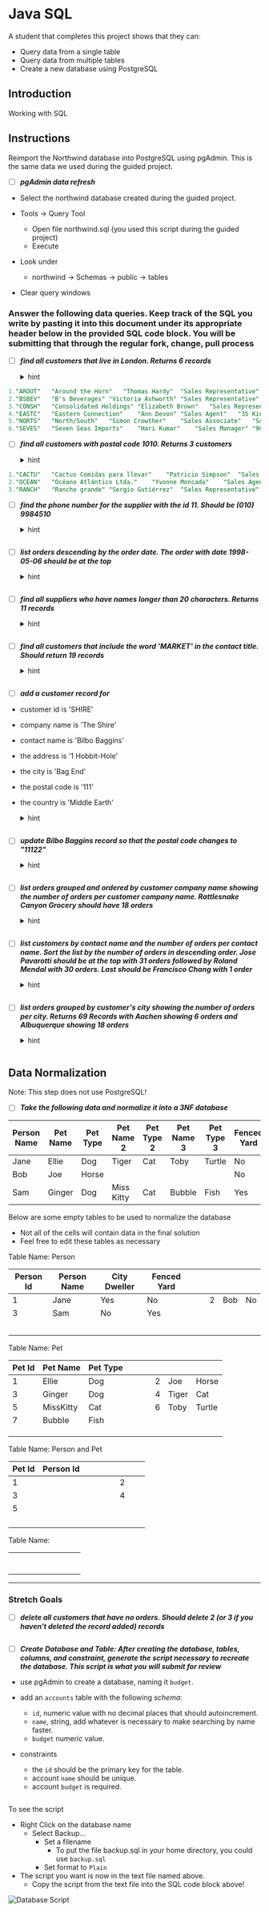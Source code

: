 # Java SQL

A student that completes this project shows that they can:

* Query data from a single table
* Query data from multiple tables
* Create a new database using PostgreSQL

## Introduction

Working with SQL

## Instructions

Reimport the Northwind database into PostgreSQL using pgAdmin. This is the same data we used during the guided project.

* [ ] ***pgAdmin data refresh***

* Select the northwind database created during the guided project.

* Tools -> Query Tool
  * Open file northwind.sql (you used this script during the guided project)
  * Execute

* Look under
  * northwind -> Schemas -> public -> tables

* Clear query windows

### Answer the following data queries. Keep track of the SQL you write by pasting it into this document under its appropriate header below in the provided SQL code block. You will be submitting that through the regular fork, change, pull process

* [ ] ***find all customers that live in London. Returns 6 records***

  <details><summary>hint</summary>

  * This can be done with SELECT and WHERE clauses
  </details>

```SQL
1."AROUT"	"Around the Horn"	"Thomas Hardy"	"Sales Representative"	"120 Hanover Sq."	"London"		"WA1 1DP"	"UK"	"(171) 555-7788"	"(171) 555-6750"
2."BSBEV"	"B's Beverages"	"Victoria Ashworth"	"Sales Representative"	"Fauntleroy Circus"	"London"		"EC2 5NT"	"UK"	"(171) 555-1212"	
3."CONSH"	"Consolidated Holdings"	"Elizabeth Brown"	"Sales Representative"	"Berkeley Gardens 12  Brewery"	"London"		"WX1 6LT"	"UK"	"(171) 555-2282"	"(171) 555-9199"
4."EASTC"	"Eastern Connection"	"Ann Devon"	"Sales Agent"	"35 King George"	"London"		"WX3 6FW"	"UK"	"(171) 555-0297"	"(171) 555-3373"
5."NORTS"	"North/South"	"Simon Crowther"	"Sales Associate"	"South House 300 Queensbridge"	"London"		"SW7 1RZ"	"UK"	"(171) 555-7733"	"(171) 555-2530"
6."SEVES"	"Seven Seas Imports"	"Hari Kumar"	"Sales Manager"	"90 Wadhurst Rd."	"London"		"OX15 4NB"	"UK"	"(171) 555-1717"	"(171) 555-5646"

```

* [ ] ***find all customers with postal code 1010. Returns 3 customers***

  <details><summary>hint</summary>

  * This can be done with SELECT and WHERE clauses
  </details>

```SQL
1."CACTU"	"Cactus Comidas para llevar"	"Patricio Simpson"	"Sales Agent"	"Cerrito 333"	"Buenos Aires"		"1010"	"Argentina"	"(1) 135-5555"	"(1) 135-4892"
2."OCEAN"	"Océano Atlántico Ltda."	"Yvonne Moncada"	"Sales Agent"	"Ing. Gustavo Moncada 8585 Piso 20-A"	"Buenos Aires"		"1010"	"Argentina"	"(1) 135-5333"	"(1) 135-5535"
3."RANCH"	"Rancho grande"	"Sergio Gutiérrez"	"Sales Representative"	"Av. del Libertador 900"	"Buenos Aires"		"1010"	"Argentina"	"(1) 123-5555"	"(1) 123-5556"
```

* [ ] ***find the phone number for the supplier with the id 11. Should be (010) 9984510***

  <details><summary>hint</summary>

  * This can be done with SELECT and WHERE clauses
  </details>

```SQL

```

* [ ] ***list orders descending by the order date. The order with date 1998-05-06 should be at the top***

  <details><summary>hint</summary>

  * This can be done with SELECT, WHERE, and ORDER BY clauses
  </details>

```SQL

```

* [ ] ***find all suppliers who have names longer than 20 characters. Returns 11 records***

  <details><summary>hint</summary>

  * This can be done with SELECT and WHERE clauses
  * You can use `length(company_name)` to get the length of the name
  </details>

```SQL

```

* [ ] ***find all customers that include the word 'MARKET' in the contact title. Should return 19 records***

  <details><summary>hint</summary>

  * This can be done with SELECT and a WHERE clause using the LIKE keyword
  * Don't forget the wildcard '%' symbols at the beginning and end of your substring to denote it can appear anywhere in the string in question
  * Remember to convert your contact title to all upper case for case insensitive comparing so upper(contact_title)
  </details>

```SQL

```

* [ ] ***add a customer record for***
* customer id is 'SHIRE'
* company name is 'The Shire'
* contact name is 'Bilbo Baggins'
* the address is '1 Hobbit-Hole'
* the city is 'Bag End'
* the postal code is '111'
* the country is 'Middle Earth'
  <details><summary>hint</summary>

  * This can be done with the INSERT INTO clause
  </details>

```SQL

```

* [ ] ***update _Bilbo Baggins_ record so that the postal code changes to _"11122"_***

  <details><summary>hint</summary>

  * This can be done with UPDATE and WHERE clauses
  </details>

```SQL

```

* [ ] ***list orders grouped and ordered by customer company name showing the number of orders per customer company name. _Rattlesnake Canyon Grocery_ should have 18 orders***

  <details><summary>hint</summary>

  * This can be done with SELECT, COUNT, JOIN and GROUP BY clauses. Your count should focus on a field in the Orders table, not the Customer table
  * There is more information about the COUNT clause on [W3 Schools](https://www.w3schools.com/sql/sql_count_avg_sum.asp)
  </details>

```SQL

```

* [ ] ***list customers by contact name and the number of orders per contact name. Sort the list by the number of orders in descending order. _Jose Pavarotti_ should be at the top with 31 orders followed by _Roland Mendal_ with 30 orders. Last should be _Francisco Chang_ with 1 order***

  <details><summary>hint</summary>

  * This can be done by adding an ORDER BY clause to the previous answer and changing the group by field
  </details>

```SQL

```

* [ ] ***list orders grouped by customer's city showing the number of orders per city. Returns 69 Records with _Aachen_ showing 6 orders and _Albuquerque_ showing 18 orders***

  <details><summary>hint</summary>

  * This is very similar to the previous two queries, however, it focuses on the City rather than the Customer Names
  </details>

```SQL

```

## Data Normalization

Note: This step does not use PostgreSQL!

* [ ] ***Take the following data and normalize it into a 3NF database***

| Person Name | Pet Name | Pet Type | Pet Name 2 | Pet Type 2 | Pet Name 3 | Pet Type 3 | Fenced Yard | City Dweller |
|-------------|----------|----------|------------|------------|------------|------------|-------------|--------------|
| Jane        | Ellie    | Dog      | Tiger      | Cat        | Toby       | Turtle     | No          | Yes          |
| Bob         | Joe      | Horse    |            |            |            |            | No          | No           |
| Sam         | Ginger   | Dog      | Miss Kitty | Cat        | Bubble     | Fish       | Yes         | No           |

Below are some empty tables to be used to normalize the database

* Not all of the cells will contain data in the final solution
* Feel free to edit these tables as necessary

Table Name: Person 

| Person Id           |   Person Name         |  City Dweller          |   Fenced   Yard         |            |            |            |            |            |
|------------|------------|------------|------------|------------|------------|------------|------------|------------|
|   1        |   Jane         |   Yes         |      No      |            |            |   2         |   Bob         |  No          | No
|    3        |    Sam        |  No          |     Yes       |            |            |            |            |            |
|            |            |            |            |            |            |            |            |            |
|            |            |            |            |            |            |            |            |            |
|            |            |            |            |            |            |            |            |            |
|            |            |            |            |            |            |            |            |            |
|            |            |            |            |            |            |            |            |            |

Table Name: Pet

|   Pet Id         |     Pet Name       |   Pet Type          |            |            |            |            |            |            |
|------------|------------|------------|------------|------------|------------|------------|------------|------------|
|   1         |   Ellie         |  Dog          |            |            |            |        2 |     Joe       |      Horse      |
|     3       |     Ginger       |  Dog          |            |            |            |      4     |   Tiger        |     Cat       |
|      5      |     MissKitty       |Cat          |            |            |            |      6       |  Toby          |   Turtle         |
|       7     |     Bubble       |     Fish       |            |            |            |            |            |            |
|            |            |            |            |            |            |            |            |            |
|            |            |            |            |            |            |            |            |            |
|            |            |            |            |            |            |            |            |            |

Table Name: Person and Pet

|Pet Id            |    Person Id        |            |            |            |            |            |            |            |
|------------|------------|------------|------------|------------|------------|------------|------------|------------|
|    1        |            |            |            |            |            |          2 |            |            |
|      3      |            |            |            |            |            |          4  |            |            |
|      5      |            |            |            |            |            |            |            |            |
|            |            |            |            |            |            |            |            |            |
|            |            |            |            |            |            |            |            |            |
|            |            |            |            |            |            |            |            |            |
|            |            |            |            |            |            |            |            |            |

Table Name:

|            |            |            |            |            |            |            |            |            |
|------------|------------|------------|------------|------------|------------|------------|------------|------------|
|            |            |            |            |            |            |            |            |            |
|            |            |            |            |            |            |            |            |            |
|            |            |            |            |            |            |            |            |            |
|            |            |            |            |            |            |            |            |            |
|            |            |            |            |            |            |            |            |            |
|            |            |            |            |            |            |            |            |            |
|            |            |            |            |            |            |            |            |            |

---

### Stretch Goals

* [ ] ***delete all customers that have no orders. Should delete 2 (or 3 if you haven't deleted the record added) records***

```SQL

```

* [ ] ***Create Database and Table: After creating the database, tables, columns, and constraint, generate the script necessary to recreate the database. This script is what you will submit for review***

* use pgAdmin to create a database, naming it `budget`.
* add an `accounts` table with the following _schema_:

  * `id`, numeric value with no decimal places that should autoincrement.
  * `name`, string, add whatever is necessary to make searching by name faster.
  * `budget` numeric value.

* constraints
  * the `id` should be the primary key for the table.
  * account `name` should be unique.
  * account `budget` is required.

```SQL

```

To see the script

* Right Click on the database name
  * Select Backup...
    * Set a filename
      * To put the file backup.sql in your home directory, you could use `backup.sql`
    * Set format to `Plain`
* The script you want is now in the text file named above.
  * Copy the script from the text file into the SQL code block above!

![Database Script](assets/jx-12-m3-script.gif)
